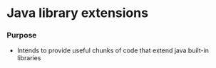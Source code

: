 # Java library extensions

### Purpose

- Intends to provide useful chunks of code that extend java built-in libraries
